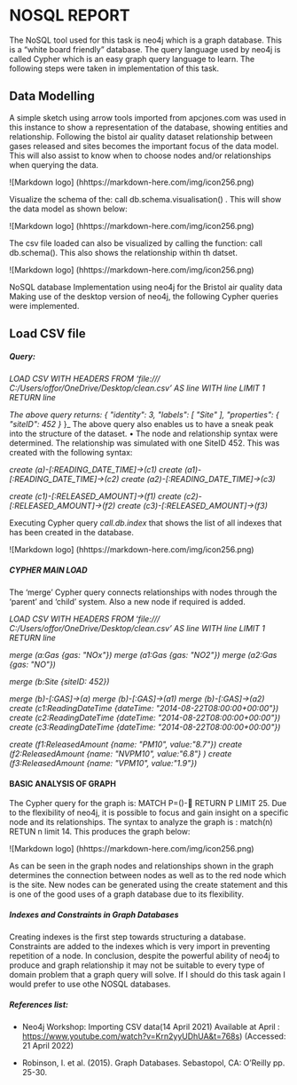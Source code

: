 # NOSQL REPORT
The NoSQL tool used for this task is neo4j which is a graph database.  This is a “white board friendly” database. The query language used by neo4j is called Cypher which is an easy graph query language to learn.
The following steps were taken in implementation of this task.

## Data Modelling
 A simple sketch using arrow tools imported from apcjones.com was used in this instance to show a representation of the database, showing entities and relationship. Following the bistol air quality dataset relationship between gases released and sites becomes the important focus of the data model. This will also assist to know when to choose nodes and/or relationships when querying the data.
 
 ![Markdown logo]
 (hhttps://markdown-here.com/img/icon256.png)
 
 
Visualize the schema of the: call db.schema.visualisation()  . This will show the data model as shown below:

![Markdown logo]
 (hhttps://markdown-here.com/img/icon256.png)

 The csv file loaded can also be visualized by calling the function: call db.schema(). This also shows the relationship within th datset.

![Markdown logo]
 (hhttps://markdown-here.com/img/icon256.png)

NoSQL database Implementation using neo4j for the Bristol air quality data
Making use of the desktop version of neo4j, the following Cypher queries were implemented.
## Load CSV file
##### Query:
_LOAD CSV WITH HEADERS FROM_
_‘file:/// C:/Users/offor/OneDrive/Desktop/clean.csv’ AS line_
_WITH line_
_LIMIT 1_
_RETURN line_

_The above query returns:_
_{_
  _"identity": 3,_
  _"labels": [_
    _"Site"_
  _],_
  _"properties": {_
_"siteID": 452_
  _}_
}_
The above query also enables us to have a sneak peak into the structure of the dataset.
•	The node and relationship syntax were determined. The relationship was simulated with one SiteID 452. This was created with the following syntax:

_create (a)-[:READING_DATE_TIME]->(c1)_
_create (a1)-[:READING_DATE_TIME]->(c2)_
_create (a2)-[:READING_DATE_TIME]->(c3)_

_create (c1)-[:RELEASED_AMOUNT]->(f1)_
_create (c2)-[:RELEASED_AMOUNT]->(f2)_
_create (c3)-[:RELEASED_AMOUNT]->(f3)_

Executing Cypher query *call.db.index* that shows the list of all indexes that has been created in the database.


![Markdown logo]
 (hhttps://markdown-here.com/img/icon256.png)
 


##### CYPHER MAIN LOAD
The ‘merge’ Cypher query connects relationships with nodes through the ‘parent’ and ‘child’ system. Also a new node if required is added.  

_LOAD CSV WITH HEADERS FROM_
‘_file:/// C:/Users/offor/OneDrive/Desktop/clean.csv’ AS line_
_WITH line_
_LIMIT 1_
_RETURN line_

_merge (a:Gas {gas: "NOx"})_
_merge (a1:Gas {gas: "NO2"})_
_merge (a2:Gas {gas: "NO"})_

_merge (b:Site {siteID: 452})_

_merge (b)-[:GAS]->(a)_
_merge (b)-[:GAS]->(a1)_
_merge (b)-[:GAS]->(a2)_
_create (c1:ReadingDateTime {dateTime: "2014-08-22T08:00:00+00:00"})_
_create (c2:ReadingDateTime {dateTime: "2014-08-22T08:00:00+00:00"})_
_create (c3:ReadingDateTime {dateTime: "2014-08-22T08:00:00+00:00"})_

_create (f1:ReleasedAmount {name: "PM10", value:"8.7"})_
_create (f2:ReleasedAmount {name: "NVPM10", value:"6.8"} )_
_create (f3:ReleasedAmount {name: "VPM10", value:"1.9"})_

#### BASIC ANALYSIS OF GRAPH
The Cypher query for the graph is: MATCH P=()- RETURN P LIMIT 25. Due to the flexibility 
of neo4j, it is possible to focus and gain insight on a specific node and its relationships. 
The syntax to analyze the graph is :
 match(n) RETUN n limit 14. This produces the graph below:
 
 
 ![Markdown logo]
 (hhttps://markdown-here.com/img/icon256.png)
 

 
As can be seen in the graph nodes and relationships shown in the graph determines the connection between nodes as well as to the red node which is the site. New nodes can be generated using the create statement and this is one of the good uses of a graph database due to its flexibility. 
##### Indexes and Constraints in Graph Databases
Creating indexes is the first step towards structuring a database. Constraints are added to the indexes which is very import in preventing repetition of a node.
In conclusion, despite the powerful ability of neo4j to produce and graph relationship it may not be suitable to every type of domain problem that a graph query will solve. If I should do this task again I would prefer to use othe NOSQL databases.

##### References list:  
* Neo4j Workshop: Importing CSV data(14 April 2021) Available at April :
https://www.youtube.com/watch?v=Krn2yyUDhUA&t=768s)   (Accessed: 21 April 2022)

* Robinson, I. et al. (2015). Graph Databases. Sebastopol, CA: O’Reilly pp. 25-30.